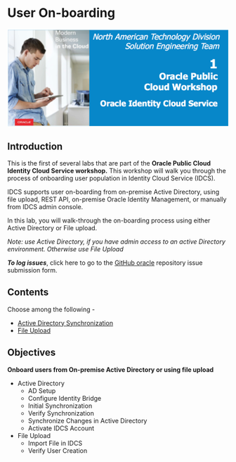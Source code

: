 # User On-boarding

![](images/1/header.png)

## Introduction

This is the first of several labs that are part of the **Oracle Public Cloud Identity Cloud Service workshop.** This workshop will walk you through the process of onboarding user population in Identity Cloud Service (IDCS).

IDCS supports user on-boarding from on-premise Active Directory, using file upload, REST API, on-premise Oracle Identity Management, or manually from IDCS admin console.

In this lab, you will walk-through the on-boarding process using either Active Directory or File upload. 

_Note: use Active Directory, if you have admin access to an active Directory environment. Otherwise use File Upload_

**_To log issues_**, click here to go to the [GitHub oracle](https://github.com/oracle/learning-library/issues/new) repository issue submission form.

## Contents

Choose among the following - 

- <a href="contents/UO-EDS.md" target="_blank">Active Directory Synchronization</a>
- <a href="contents/UO-File.md" target="_blank">File Upload</a>

## Objectives

**Onboard users from On-premise Active Directory or using file upload**

- Active Directory
	- AD Setup
	- Configure Identity Bridge
	- Initial Synchronization
	- Verify Synchronization
	- Synchronize Changes in Active Directory
	- Activate IDCS Account
- File Upload
	- Import File in IDCS
	- Verify User Creation

